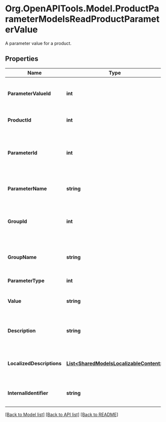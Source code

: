 # Org.OpenAPITools.Model.ProductParameterModelsReadProductParameterValue
A parameter value for a product.

## Properties

Name | Type | Description | Notes
------------ | ------------- | ------------- | -------------
**ParameterValueId** | **int** | The unique identifier of this parameter value. | [optional] 
**ProductId** | **int** | The product id of the parameter. | [optional] 
**ParameterId** | **int** | The unique identifier of the parameter that this value belongs to. | [optional] 
**ParameterName** | **string** | The non-localized name of the parameter. | [optional] 
**GroupId** | **int** | The unique identifier of the group that this parameter belongs to. | [optional] 
**GroupName** | **string** | The name of the group that this parameter belongs to. | [optional] 
**ParameterType** | **int** | The type of parameter. | [optional] 
**Value** | **string** | The identifying value of the parameter. | [optional] 
**Description** | **string** | The non-localized description of the parameter. | [optional] 
**LocalizedDescriptions** | [**List&lt;SharedModelsLocalizableContent&gt;**](SharedModelsLocalizableContent.md) | The localized descriptions of the parameter. | [optional] 
**InternalIdentifier** | **string** | The internal identifier of the parameter. | [optional] 

[[Back to Model list]](../README.md#documentation-for-models) [[Back to API list]](../README.md#documentation-for-api-endpoints) [[Back to README]](../README.md)

